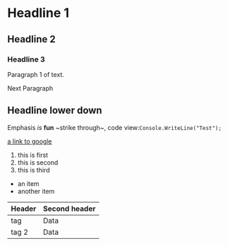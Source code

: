 # Headline 1
## Headline 2
### Headline 3
Paragraph 1 of text.

Next Paragraph

## Headline lower down
Emphasis *is* **fun** ~strike through~, code view:`Console.WriteLine("Test");`

[a link to google](http://google.com)

1. this is first
2. this is second
3. this is third

- an item
- another item

| Header | Second header |
|-|-|
| tag | Data |
| tag 2 | Data |